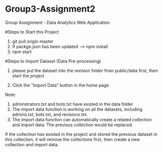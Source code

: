 # Group3-Assignment2
Group Assignment - Data Analytics Web Application


#Steps to Start this Project

1. git pull origin master
2. If packge.json has been updated --> npm install
3. npm start

#Steps to Import Dataset (Data Pre-processing)

1. please put the dataset into the revision folder from public/data first, then start the project
  
2. Click the "Import Data" button in the home page

Note:
1. adminstrators.txt and bots.txt have existed in the data folder
2. The import data function is working on all the datasets, including admins.txt, bots.txt, and revisions.txt.
3. The import data function can automatically create a related collection and import data. The previous collection would be replaced.

If the collection has existed in the project and stored the previous dataset in this collection, it will remove the collections first, then create a new collection and import data. 

